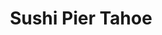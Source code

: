 ---
layout: place
title: "Sushi Pier Tahoe"
permalink: /nevada/stateline/sushi-pier-tahoe.html
stateAbbr: NV
stateName: Nevada
cityName: Stateline
seo:
  name: "Sushi Pier Tahoe"
  type: Restaurant
  links: http://tahoesushipier.com/
description: "Sushi Pier Tahoe serves delicious sushi in Stateline, Nevada. Try fresh Japanese dishes for a great dining experience. "
place_id: ChIJaR_MrYWamYARGlO6c0kaV1o
photos:
  - name: >-
      places/ChIJaR_MrYWamYARGlO6c0kaV1o/photos/AeeoHcIOmjZFZaliMx7QiMvwQIYkEoK74tciYlie28f0T7eP_Nj2clQFsQgA3EviMy_TsevpFkYLQ8oYGsTAwkcCsTp0AtaqX33ToQNNh4g3g6Y1OefHjvv3qoHF35ly1WspmJtcM_W-hHaHF5adgBkHjvOXopB09eHdzpPGcBZZ3UbwY4G2Z3silxFota52BWRwtWC3f7U-QqxZm4BbOJOIrnq4nnJ4aYer9GRdWG0ON7BOxwPM0543MQVt-78k-223oOVgOLYBGotuMYlZ8eXU_SNGrf63xWRHFWJ-AidBKKOFvw
    widthPx: 768
    heightPx: 576
    authorAttributions:
      - displayName: Sushi Pier Tahoe
        uri: https://maps.google.com/maps/contrib/101859757002966379877
        photoUri: >-
          https://lh3.googleusercontent.com/a/ACg8ocIWbfmkiON7kCXZjSzBc40uppQLQjEyGgh4NqkJJd2LHtlf7g=s100-p-k-no-mo
    flagContentUri: >-
      https://www.google.com/local/imagery/report/?cb_client=maps_api_places.places_api&image_key=!1e10!2sAF1QipM2-SR_n-pnFhBe4HntbqiHW26FCWtAu2IMF3Ec&hl=en-US
    googleMapsUri: >-
      https://www.google.com/maps/place//data=!3m4!1e2!3m2!1sAF1QipM2-SR_n-pnFhBe4HntbqiHW26FCWtAu2IMF3Ec!2e10!4m2!3m1!1s0x80999a85adcc1f69:0x5a571a4973ba531a
  - name: >-
      places/ChIJaR_MrYWamYARGlO6c0kaV1o/photos/AeeoHcIv_PfYG4bMPkPwWDg-_ZoRaRnP-UBtdv-dgUd4r9XhYnBokelg9g2qeSyEqZFNAyKeeLtKlKlf6K6_1w32nezyvS3dqNWw-L7_U5O6ukP6T4SDEaH1XxW5FmbNJLYFFHFMsGf4dzwI-_z_FJqgUr93hMR1bSjVPh5EE-Lbz_TTXhI0HeJNS_wmrMeUR69Yvd17Gjw4TgGs1nKpOFJp51T_uB4NWaS6_65-2uQyxFOe43K9NphQwY39GL8kCSf1Vb3gTBAwgW3o2Hi2yv7TmzoH1fW7s3TY_N0J9RINjHuBV6YVl74MtETvl-a7peEUTvWw7-M8twzjofPvxAkDAl5MGzj12sS3R6bIUu8kw5IMa0K6TTLATYtO5xxvg9byS7hVHiUhJjMXkFefFQwI4kgnBtbub-HIJMs1hq_57hoDwQ
    widthPx: 4032
    heightPx: 1908
    authorAttributions:
      - displayName: Winnie Hsu
        uri: https://maps.google.com/maps/contrib/103793057661244951775
        photoUri: >-
          https://lh3.googleusercontent.com/a-/ALV-UjWN--05W6G0N4vO-ww4BtUEEqXtyZn2AZM9GEJ1kIg51bVK-2KyXg=s100-p-k-no-mo
    flagContentUri: >-
      https://www.google.com/local/imagery/report/?cb_client=maps_api_places.places_api&image_key=!1e10!2sCIHM0ogKEICAgIDyjuPxGA&hl=en-US
    googleMapsUri: >-
      https://www.google.com/maps/place//data=!3m4!1e2!3m2!1sCIHM0ogKEICAgIDyjuPxGA!2e10!4m2!3m1!1s0x80999a85adcc1f69:0x5a571a4973ba531a
  - name: >-
      places/ChIJaR_MrYWamYARGlO6c0kaV1o/photos/AeeoHcJAHwBCoUo7TN0aUCnKoNBZxxSUvf04dgg2WTr_VCp_WSCsE_WSSVEjS8Y0e-wm3kODXwULd8YRzUUX5goCtgcpKipWNSsFHcOofzrNlz3mxUG2MplxCZCS5a96wnGUlMvuu2N0R4o9Q4PsnX5c8Bu2APoxjIjfBl2b0vnR2Ext3NW_O3QNJSh0yOSPN26jDbKKva7jkInCyi9jWhEirt0OXa9VJxm-CF_d4QOyMsrK-lB7Gh9gRp67CyMC80-ZeoZ6YsW5-CEGC9HLwGizwSiMC8tbdvkOjvvK790Ycua98LBfF3pxxWX30-pODGgQVvmodEGwZL8MUBRRyZJfqy8MvYSmcHqdSmQ7S0eOjMOY9W0104VgScHrwsA9b79_jOq9yFUFvkKc8gEdKyjxvHxJF0bl0Av-AAqgJY8U5EviSQ
    widthPx: 4032
    heightPx: 2268
    authorAttributions:
      - displayName: Danira Mejia
        uri: https://maps.google.com/maps/contrib/100285812008310474246
        photoUri: >-
          https://lh3.googleusercontent.com/a-/ALV-UjWLgCjW3eCO118OePzXGlfgfxMSWwTzSw5PhtqPwhgOTsqkoq1y2w=s100-p-k-no-mo
    flagContentUri: >-
      https://www.google.com/local/imagery/report/?cb_client=maps_api_places.places_api&image_key=!1e10!2sCIHM0ogKEICAgICx6djPKg&hl=en-US
    googleMapsUri: >-
      https://www.google.com/maps/place//data=!3m4!1e2!3m2!1sCIHM0ogKEICAgICx6djPKg!2e10!4m2!3m1!1s0x80999a85adcc1f69:0x5a571a4973ba531a
  - name: >-
      places/ChIJaR_MrYWamYARGlO6c0kaV1o/photos/AeeoHcLMLk9-FyuUOa51hVS5ayKZDJrfMJTH8DcppmgESGEqO9eB7Bry5RKdfSfxpj6QWMb3h716QhGkhyIWaIp217cv8vSlF0wKXjvKgwBf6MX32lxbycwvluRj2HPlLGOpcnk0b5IQYAgKzH5CublZBiu6muV1Lo_7tACgXpfpO2HIwKUPlpAIAJ4rvL1ELkh1PyPfw_2JMBAfnpI9BUCKrMTZg0AQZQn22L_HNE_3rcWG4wJbYO77vPpQr9--I09lmOFSAEePidwtu77OeNcJNuOcPkwWkz6DlduvY9TUmd5UI37ufCgw7xQAtJ1NUN_8lREc__W518V0Zqj5K4ek-J-G1HEZXpT7HcAzm_-UAWptj1_o72T7Tjrynns1g9dfDHYdqck5fvjRlSIvv3E3VxgqZqzUUyyaPjkiNvOgBxLduQ
    widthPx: 4032
    heightPx: 3024
    authorAttributions:
      - displayName: Raybies Flynn
        uri: https://maps.google.com/maps/contrib/112077616908363621626
        photoUri: >-
          https://lh3.googleusercontent.com/a-/ALV-UjVFK8YOMkSTSXCxTLt5ityvGUc5aHmp1G8FZjNoxGYgYiYkmohf0A=s100-p-k-no-mo
    flagContentUri: >-
      https://www.google.com/local/imagery/report/?cb_client=maps_api_places.places_api&image_key=!1e10!2sCIHM0ogKEICAgIC5xrzNLw&hl=en-US
    googleMapsUri: >-
      https://www.google.com/maps/place//data=!3m4!1e2!3m2!1sCIHM0ogKEICAgIC5xrzNLw!2e10!4m2!3m1!1s0x80999a85adcc1f69:0x5a571a4973ba531a
  - name: >-
      places/ChIJaR_MrYWamYARGlO6c0kaV1o/photos/AeeoHcLE191fu8Y5aIki9pvOd_QOiKIWFweW0szpjg_Uxcv8nVYAkHFBNTbnup9WwwLbDQcY-pYO9Ulyuhm9vYjQ8wexBLFSpkZ0XU9b1MIooUj0qJNWfXf4wpGhG6PBmSf9B0bDeQwIVISdtIWboVeBGQ5pMoqV4l0wKoWFc2mca5kZzk6AVEGacZJ4U6-BkYu2DuuWEUr-jPT_dsk7xROjnKlrGMpRuiPdAqrzwznc3rohfeB9rcln74ZAE1jrsnx_JkaG_AEMhoCBmktPM5aEAACtnq2yVV_WgW1nhshsf846tY-XwGrxd7uckxQQ_q0x5q7dsn6j6K5JqteOeugpXz_1YRp4bXrqLSozMpTnyeHIStKoDvLhJd35wsPSFngbr_Hn1Mym35FqRm65FLvNuyzphkSPnu3CKEEc44PVT6LC0EIk
    widthPx: 4032
    heightPx: 3024
    authorAttributions:
      - displayName: rob easton
        uri: https://maps.google.com/maps/contrib/101552077157245929973
        photoUri: >-
          https://lh3.googleusercontent.com/a/ACg8ocKCkbgG_sXKEjsVJJIvrQLiGJ1rpqIq6lh1fGW1mMRiDYh1dg=s100-p-k-no-mo
    flagContentUri: >-
      https://www.google.com/local/imagery/report/?cb_client=maps_api_places.places_api&image_key=!1e10!2sCIHM0ogKEICAgIDn-JrbqQE&hl=en-US
    googleMapsUri: >-
      https://www.google.com/maps/place//data=!3m4!1e2!3m2!1sCIHM0ogKEICAgIDn-JrbqQE!2e10!4m2!3m1!1s0x80999a85adcc1f69:0x5a571a4973ba531a
  - name: >-
      places/ChIJaR_MrYWamYARGlO6c0kaV1o/photos/AeeoHcLZLYU710UMTWeV6--tW-Q9_82nYIHPiIZwhuAL7oTRX0bpsT5DLUW6SUSij8qVT6m1I-4RsPCggRtQHxL5agSo4mLI3saJaf42agfiI8vjEszcUGJ3T3mHTDcZetqWg0aWA31fsTehMQFTF-rDDEvzzEm4o72b50ao0qOmqjyomchKGKGTbNzlJyxKvlYaDbjIr0b-Fjqe7GfG4415gm1J9F2ALe4Z7X7pJFI8CjUBxN1801lUkN2HSSGeJzRlw7PA5zgnS7zqGdUXwQkVpjM5zZfoiMFuMQOuVYcekvXhl-cVldyHAkJqs853QMOc5kXx8h52ScsGdG3Ojh6_PDMeiftImY_nehlKGdpX2nySfkLZB0F81sRHTOT1wbY2bKzUK1x9Z3exaA5PZgM-V6z-JBC5zZ4h00IGJIZwnJU
    widthPx: 4160
    heightPx: 2080
    authorAttributions:
      - displayName: Gao Liang
        uri: https://maps.google.com/maps/contrib/116483762675566387545
        photoUri: >-
          https://lh3.googleusercontent.com/a-/ALV-UjWyCD5GaiXtpMRmxBJkJCUkua7Od9SZsUZyq7d65elUh3BpfzY=s100-p-k-no-mo
    flagContentUri: >-
      https://www.google.com/local/imagery/report/?cb_client=maps_api_places.places_api&image_key=!1e10!2sCIHM0ogKEICAgIDEzOzOPA&hl=en-US
    googleMapsUri: >-
      https://www.google.com/maps/place//data=!3m4!1e2!3m2!1sCIHM0ogKEICAgIDEzOzOPA!2e10!4m2!3m1!1s0x80999a85adcc1f69:0x5a571a4973ba531a
  - name: >-
      places/ChIJaR_MrYWamYARGlO6c0kaV1o/photos/AeeoHcJiGl26uiiyFKSFZbczPQNZA6b5F8PapZAiAC5dfFryPFdjUHTuRZTyAn_LBSbXKROH51bJfqw3PpixgjczocE10o-GWcmZwWJ4oFLiKXMdouTa216_gRrqra7J5gthF5iwlFh0p8gm7OtsIRJ2exSC2TXDdU2JnOifisJhb_TEarDokmeEkSieEOeRQaAfUYGXnNhH2KiZBQ0CLsyUTs2Tna-LhqU4fbZnsnqQnay7HoQh-v_btfnkVAbmuroAFBMPnetRuiQKmK62muAjL5s8TNHdzntdo5xU-y5nNpb8718W14h_zgRJFIzCOwxg8zPvaT_3Gaxc1OuQc-_c_kJO-p-OBZaiJKXDmQqQpe867FqLqv3hSX9d6j1l7VWUlvu1vcBxay1832naKNX8xHXhvc5-A1QID6GqVIJLnJgN_n_Y
    widthPx: 3024
    heightPx: 4032
    authorAttributions:
      - displayName: Michael Terry
        uri: https://maps.google.com/maps/contrib/108203723200888756343
        photoUri: >-
          https://lh3.googleusercontent.com/a-/ALV-UjWu-iqpT8TEICAhe1wqerMZVqDhbpZJugBZbS2KZniCylqM2cwY4A=s100-p-k-no-mo
    flagContentUri: >-
      https://www.google.com/local/imagery/report/?cb_client=maps_api_places.places_api&image_key=!1e10!2sCIHM0ogKEICAgMDAremC1QE&hl=en-US
    googleMapsUri: >-
      https://www.google.com/maps/place//data=!3m4!1e2!3m2!1sCIHM0ogKEICAgMDAremC1QE!2e10!4m2!3m1!1s0x80999a85adcc1f69:0x5a571a4973ba531a
  - name: >-
      places/ChIJaR_MrYWamYARGlO6c0kaV1o/photos/AeeoHcLinPILXowsff3UwZEzxQ1oPWfXrGGb_i8miDdyv7FvJO9RnjCjrTjJzRfKIEMJOOmD-KC3YeRgNmrpJJgD2_NyJPpCNMLc7FppXJ2uyHlRf7zg6LKK-65q2oxHxxfHz69gnVT1ULJbU4GeBddoJXEYEWJNnagHAgBrA4ry2rMes8WoYpU0llm7RQluiG7hkJOJymhmRrlz9DHgS3kWT_V8pirdXW2Aqo71ts-19OHBoQvdKDbDTDNmDwbco2uJd4cjaSFzhFIDsdDD-42Vis0SYvnRXCVR6LV-W5KnXUv5RqF7XMJ9G15Qvo8Vgv-aCac_A8H__55yAWGZntyykdWPraHkL9CsRHbmngoI-ZowjQBIjmGTIUyTdntmhZmoxajQYgMlXJydn9IXKKRios9XAqDkM0x5PSiBABzesB1nqv_B
    widthPx: 960
    heightPx: 540
    authorAttributions:
      - displayName: PangChee Vang
        uri: https://maps.google.com/maps/contrib/108599860123886168410
        photoUri: >-
          https://lh3.googleusercontent.com/a-/ALV-UjWW0BSAG4v-pNlpJnmkdlP4u-55fwlM5xern1Qvjh83N1ZcLLyJ=s100-p-k-no-mo
    flagContentUri: >-
      https://www.google.com/local/imagery/report/?cb_client=maps_api_places.places_api&image_key=!1e10!2sCIHM0ogKEICAgID27outywE&hl=en-US
    googleMapsUri: >-
      https://www.google.com/maps/place//data=!3m4!1e2!3m2!1sCIHM0ogKEICAgID27outywE!2e10!4m2!3m1!1s0x80999a85adcc1f69:0x5a571a4973ba531a
  - name: >-
      places/ChIJaR_MrYWamYARGlO6c0kaV1o/photos/AeeoHcJ8rLvgR2ieXWzd-7key_1SqLKpJ4vr0Ys0YryHnzWisdwQkPUneHAcXKHXSQNiHChN1bzP0evMxCBwD04OzgENZwuU42m_YcA967DaPdbMip5qGgdWNfOA3N7HJJZ6Vj6Tvyp68dxBLOvzzRiR4spYreMt0q__hOUDiWrb5tSSWqljlwdkLwJoer9cm_frjFeU2gjS7pEpVvbVCccAqElVaDDPjxp3BIzX-EFXiDu72ZS24wfS0bRlzelAKs1YFhV8eFAUa0K0Fq5r92m6cmW3-0n63987fa-jrDJ8qk4HIUy-qmykKyxxxZbzBboCpsS9tepS2TXWSx8SLEB9oaN6LFDF7m1wrOKNm8s0KHFIB3chOak0UTord4nNlGFa0GEzwsaGQQEDBEsrLLxZN1YZxnLHR8B-OFQvzUspmLyFD5k
    widthPx: 1705
    heightPx: 960
    authorAttributions:
      - displayName: PangChee Vang
        uri: https://maps.google.com/maps/contrib/108599860123886168410
        photoUri: >-
          https://lh3.googleusercontent.com/a-/ALV-UjWW0BSAG4v-pNlpJnmkdlP4u-55fwlM5xern1Qvjh83N1ZcLLyJ=s100-p-k-no-mo
    flagContentUri: >-
      https://www.google.com/local/imagery/report/?cb_client=maps_api_places.places_api&image_key=!1e10!2sCIHM0ogKEICAgID27outkwE&hl=en-US
    googleMapsUri: >-
      https://www.google.com/maps/place//data=!3m4!1e2!3m2!1sCIHM0ogKEICAgID27outkwE!2e10!4m2!3m1!1s0x80999a85adcc1f69:0x5a571a4973ba531a
  - name: >-
      places/ChIJaR_MrYWamYARGlO6c0kaV1o/photos/AeeoHcJT4LFgxnCQ5U_-cSqTaendMuVyhTnqygdYa9sEjymxEECzkjptJ5Mp1MOUiN_DZEIICsxMFCgc4otu_s2YJohxvHuC3Wh3qEI3s97fraZd8nUqMg6So0sqvilZGUknwGwWpQPP0FjGe7If7CCSv2Z0GbW8GTS03c0nXT0BHem5mC3ssmop4GKvkFfh-V8LKiZf4utWenN6Q_lbaJ4e372amV7o2DQOhhlL9FHuR7JqydcDdMoNzqMdx8oSfQXSTZLpdNrRE0VfF8_GouzkJAKKKD3kfyKzeKLDWohF5e15t7QE5nQrhTgLc4hLFcH013OZLov_0-c7pVdTGuFdXXUs3IfbDrq2hGg-VvtTY52PYu3bpadGBBvm0jUt7wwvEEwxYUVw5PxUSsl1bWarDH-GsO5mPImuV7593uIQXCRwEA
    widthPx: 4032
    heightPx: 3024
    authorAttributions:
      - displayName: rob easton
        uri: https://maps.google.com/maps/contrib/101552077157245929973
        photoUri: >-
          https://lh3.googleusercontent.com/a/ACg8ocKCkbgG_sXKEjsVJJIvrQLiGJ1rpqIq6lh1fGW1mMRiDYh1dg=s100-p-k-no-mo
    flagContentUri: >-
      https://www.google.com/local/imagery/report/?cb_client=maps_api_places.places_api&image_key=!1e10!2sCIHM0ogKEICAgIDn-JrbaQ&hl=en-US
    googleMapsUri: >-
      https://www.google.com/maps/place//data=!3m4!1e2!3m2!1sCIHM0ogKEICAgIDn-JrbaQ!2e10!4m2!3m1!1s0x80999a85adcc1f69:0x5a571a4973ba531a
address: 177 US-50, Stateline, NV 89449, USA
street: 177 US-50
city: Stateline
state: NV
zip: '89449'
country: USA
neighborhood: null
latitude: '38.971145'
longitude: '-119.934662'
accessibility_options:
  wheelchairAccessibleParking: true
  wheelchairAccessibleEntrance: true
  wheelchairAccessibleRestroom: true
  wheelchairAccessibleSeating: true
business_status: OPERATIONAL
name: Sushi Pier Tahoe
google_maps_links:
  directionsUri: >-
    https://www.google.com/maps/dir//''/data=!4m7!4m6!1m1!4e2!1m2!1m1!1s0x80999a85adcc1f69:0x5a571a4973ba531a!3e0
  placeUri: https://maps.google.com/?cid=6509700689163866906
  writeAReviewUri: >-
    https://www.google.com/maps/place//data=!4m3!3m2!1s0x80999a85adcc1f69:0x5a571a4973ba531a!12e1
  reviewsUri: >-
    https://www.google.com/maps/place//data=!4m4!3m3!1s0x80999a85adcc1f69:0x5a571a4973ba531a!9m1!1b1
  photosUri: >-
    https://www.google.com/maps/place//data=!4m3!3m2!1s0x80999a85adcc1f69:0x5a571a4973ba531a!10e5
primary_type: Sushi Restaurant
opening_hours:
  regular: null
  current: null
secondary_opening_hours:
  regular:
    weekdayDescriptions: null
    type: null
  current:
    weekdayDescriptions: null
    type: null
phone: (775) 588-8588
price_level: PRICE_LEVEL_MODERATE
price_range: $30 &ndash; $50
rating: '4.0'
rating_count: 1413
website: http://tahoesushipier.com/
reviews: null
parking_options: null
payment_options: null
allow_dogs: null
curbside_pickup: null
delivery: null
dine_in: null
good_for_children: null
good_for_groups: null
good_for_sports: null
live_music: null
menu_for_children: null
outdoor_seating: null
reservable: null
restroom: null
serves_beer: null
serves_breakfast: null
serves_brunch: null
serves_cocktails: null
serves_coffee: null
serves_dinner: null
serves_dessert: null
serves_lunch: null
serves_vegetarian_food: null
serves_wine: null
takeout: null
summary: null

---